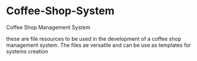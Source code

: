 # Coffee-Shop-System
Coffee Shop Management System

these are file resources to be used in the development of a coffee shop management system. The files ae versatile and can be use as templates for systems creation
